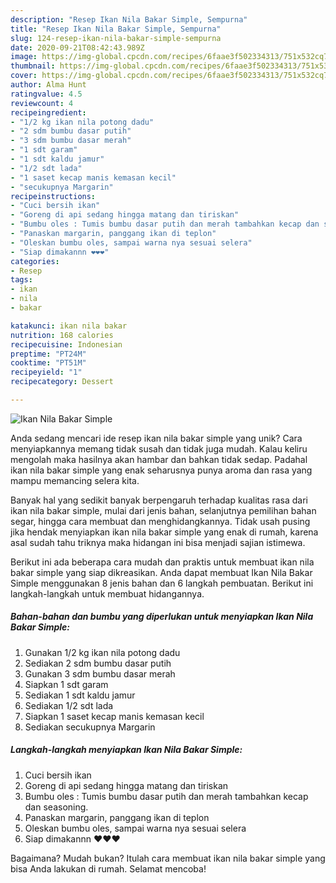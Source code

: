 ```yaml
---
description: "Resep Ikan Nila Bakar Simple, Sempurna"
title: "Resep Ikan Nila Bakar Simple, Sempurna"
slug: 124-resep-ikan-nila-bakar-simple-sempurna
date: 2020-09-21T08:42:43.989Z
image: https://img-global.cpcdn.com/recipes/6faae3f502334313/751x532cq70/ikan-nila-bakar-simple-foto-resep-utama.jpg
thumbnail: https://img-global.cpcdn.com/recipes/6faae3f502334313/751x532cq70/ikan-nila-bakar-simple-foto-resep-utama.jpg
cover: https://img-global.cpcdn.com/recipes/6faae3f502334313/751x532cq70/ikan-nila-bakar-simple-foto-resep-utama.jpg
author: Alma Hunt
ratingvalue: 4.5
reviewcount: 4
recipeingredient:
- "1/2 kg ikan nila potong dadu"
- "2 sdm bumbu dasar putih"
- "3 sdm bumbu dasar merah"
- "1 sdt garam"
- "1 sdt kaldu jamur"
- "1/2 sdt lada"
- "1 saset kecap manis kemasan kecil"
- "secukupnya Margarin"
recipeinstructions:
- "Cuci bersih ikan"
- "Goreng di api sedang hingga matang dan tiriskan"
- "Bumbu oles : Tumis bumbu dasar putih dan merah tambahkan kecap dan seasoning."
- "Panaskan margarin, panggang ikan di teplon"
- "Oleskan bumbu oles, sampai warna nya sesuai selera"
- "Siap dimakannn ❤️❤️❤️"
categories:
- Resep
tags:
- ikan
- nila
- bakar

katakunci: ikan nila bakar 
nutrition: 168 calories
recipecuisine: Indonesian
preptime: "PT24M"
cooktime: "PT51M"
recipeyield: "1"
recipecategory: Dessert

---
```



![Ikan Nila Bakar Simple](https://img-global.cpcdn.com/recipes/6faae3f502334313/751x532cq70/ikan-nila-bakar-simple-foto-resep-utama.jpg)

Anda sedang mencari ide resep ikan nila bakar simple yang unik? Cara menyiapkannya memang tidak susah dan tidak juga mudah. Kalau keliru mengolah maka hasilnya akan hambar dan bahkan tidak sedap. Padahal ikan nila bakar simple yang enak seharusnya punya aroma dan rasa yang mampu memancing selera kita.

Banyak hal yang sedikit banyak berpengaruh terhadap kualitas rasa dari ikan nila bakar simple, mulai dari jenis bahan, selanjutnya pemilihan bahan segar, hingga cara membuat dan menghidangkannya. Tidak usah pusing jika hendak menyiapkan ikan nila bakar simple yang enak di rumah, karena asal sudah tahu triknya maka hidangan ini bisa menjadi sajian istimewa.




Berikut ini ada beberapa cara mudah dan praktis untuk membuat ikan nila bakar simple yang siap dikreasikan. Anda dapat membuat Ikan Nila Bakar Simple menggunakan 8 jenis bahan dan 6 langkah pembuatan. Berikut ini langkah-langkah untuk membuat hidangannya.

<!--inarticleads1-->

##### Bahan-bahan dan bumbu yang diperlukan untuk menyiapkan Ikan Nila Bakar Simple:

1. Gunakan 1/2 kg ikan nila potong dadu
1. Sediakan 2 sdm bumbu dasar putih
1. Gunakan 3 sdm bumbu dasar merah
1. Siapkan 1 sdt garam
1. Sediakan 1 sdt kaldu jamur
1. Sediakan 1/2 sdt lada
1. Siapkan 1 saset kecap manis kemasan kecil
1. Sediakan secukupnya Margarin




<!--inarticleads2-->

##### Langkah-langkah menyiapkan Ikan Nila Bakar Simple:

1. Cuci bersih ikan
1. Goreng di api sedang hingga matang dan tiriskan
1. Bumbu oles : Tumis bumbu dasar putih dan merah tambahkan kecap dan seasoning.
1. Panaskan margarin, panggang ikan di teplon
1. Oleskan bumbu oles, sampai warna nya sesuai selera
1. Siap dimakannn ❤️❤️❤️




Bagaimana? Mudah bukan? Itulah cara membuat ikan nila bakar simple yang bisa Anda lakukan di rumah. Selamat mencoba!
